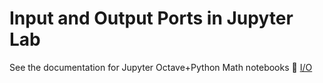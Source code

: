 # Input and Output Ports in Jupyter Lab
See the documentation for Jupyter Octave+Python Math notebooks :link: [I/O](docs/Studies/Services/JupyterOctavePythonMath/InputOutput.md)